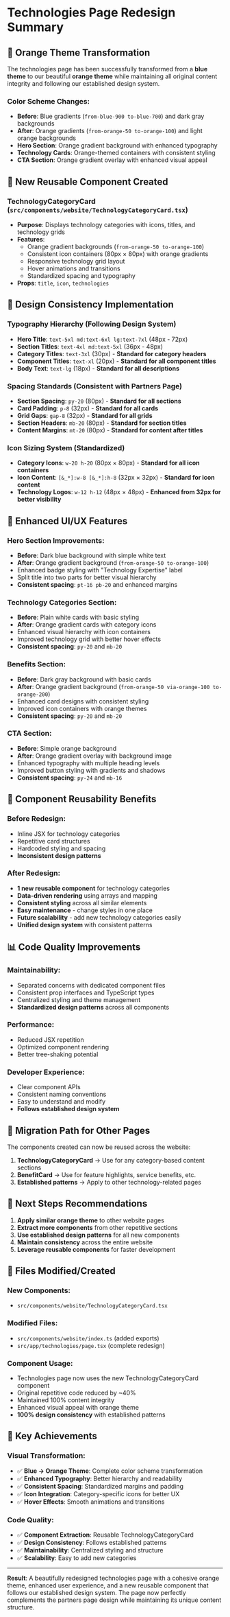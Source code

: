 # Technologies Page Redesign Summary

## 🎨 **Orange Theme Transformation**

The technologies page has been successfully transformed from a **blue theme** to our beautiful **orange theme** while maintaining all original content integrity and following our established design system.

### **Color Scheme Changes:**
- **Before**: Blue gradients (`from-blue-900 to-blue-700`) and dark gray backgrounds
- **After**: Orange gradients (`from-orange-50 to-orange-100`) and light orange backgrounds
- **Hero Section**: Orange gradient background with enhanced typography
- **Technology Cards**: Orange-themed containers with consistent styling
- **CTA Section**: Orange gradient overlay with enhanced visual appeal

## 🔧 **New Reusable Component Created**

### **TechnologyCategoryCard** (`src/components/website/TechnologyCategoryCard.tsx`)
- **Purpose**: Displays technology categories with icons, titles, and technology grids
- **Features**:
  - Orange gradient backgrounds (`from-orange-50 to-orange-100`)
  - Consistent icon containers (80px × 80px) with orange gradients
  - Responsive technology grid layout
  - Hover animations and transitions
  - Standardized spacing and typography
- **Props**: `title`, `icon`, `technologies`

## 📏 **Design Consistency Implementation**

### **Typography Hierarchy (Following Design System)**
- **Hero Title**: `text-5xl md:text-6xl lg:text-7xl` (48px - 72px)
- **Section Titles**: `text-4xl md:text-5xl` (36px - 48px)
- **Category Titles**: `text-3xl` (30px) - **Standard for category headers**
- **Component Titles**: `text-xl` (20px) - **Standard for all component titles**
- **Body Text**: `text-lg` (18px) - **Standard for all descriptions**

### **Spacing Standards (Consistent with Partners Page)**
- **Section Spacing**: `py-20` (80px) - **Standard for all sections**
- **Card Padding**: `p-8` (32px) - **Standard for all cards**
- **Grid Gaps**: `gap-8` (32px) - **Standard for all grids**
- **Section Headers**: `mb-20` (80px) - **Standard for section titles**
- **Content Margins**: `mt-20` (80px) - **Standard for content after titles**

### **Icon Sizing System (Standardized)**
- **Category Icons**: `w-20 h-20` (80px × 80px) - **Standard for all icon containers**
- **Icon Content**: `[&_*]:w-8 [&_*]:h-8` (32px × 32px) - **Standard for icon content**
- **Technology Logos**: `w-12 h-12` (48px × 48px) - **Enhanced from 32px for better visibility**

## 📱 **Enhanced UI/UX Features**

### **Hero Section Improvements:**
- **Before**: Dark blue background with simple white text
- **After**: Orange gradient background (`from-orange-50 to-orange-100`)
- Enhanced badge styling with "Technology Expertise" label
- Split title into two parts for better visual hierarchy
- **Consistent spacing**: `pt-16 pb-20` and enhanced margins

### **Technology Categories Section:**
- **Before**: Plain white cards with basic styling
- **After**: Orange gradient cards with category icons
- Enhanced visual hierarchy with icon containers
- Improved technology grid with better hover effects
- **Consistent spacing**: `py-20` and `mb-20`

### **Benefits Section:**
- **Before**: Dark gray background with basic cards
- **After**: Orange gradient background (`from-orange-50 via-orange-100 to-orange-200`)
- Enhanced card designs with consistent styling
- Improved icon containers with orange themes
- **Consistent spacing**: `py-20` and `mb-20`

### **CTA Section:**
- **Before**: Simple orange background
- **After**: Orange gradient overlay with background image
- Enhanced typography with multiple heading levels
- Improved button styling with gradients and shadows
- **Consistent spacing**: `py-24` and `mb-16`

## 🚀 **Component Reusability Benefits**

### **Before Redesign:**
- Inline JSX for technology categories
- Repetitive card structures
- Hardcoded styling and spacing
- **Inconsistent design patterns**

### **After Redesign:**
- **1 new reusable component** for technology categories
- **Data-driven rendering** using arrays and mapping
- **Consistent styling** across all similar elements
- **Easy maintenance** - change styles in one place
- **Future scalability** - add new technology categories easily
- **Unified design system** with consistent patterns

## 📊 **Code Quality Improvements**

### **Maintainability:**
- Separated concerns with dedicated component files
- Consistent prop interfaces and TypeScript types
- Centralized styling and theme management
- **Standardized design patterns** across all components

### **Performance:**
- Reduced JSX repetition
- Optimized component rendering
- Better tree-shaking potential

### **Developer Experience:**
- Clear component APIs
- Consistent naming conventions
- Easy to understand and modify
- **Follows established design system**

## 🔄 **Migration Path for Other Pages**

The components created can now be reused across the website:

1. **TechnologyCategoryCard** → Use for any category-based content sections
2. **BenefitCard** → Use for feature highlights, service benefits, etc.
3. **Established patterns** → Apply to other technology-related pages

## 🎯 **Next Steps Recommendations**

1. **Apply similar orange theme** to other website pages
2. **Extract more components** from other repetitive sections
3. **Use established design patterns** for all new components
4. **Maintain consistency** across the entire website
5. **Leverage reusable components** for faster development

## 📁 **Files Modified/Created**

### **New Components:**
- `src/components/website/TechnologyCategoryCard.tsx`

### **Modified Files:**
- `src/components/website/index.ts` (added exports)
- `src/app/technologies/page.tsx` (complete redesign)

### **Component Usage:**
- Technologies page now uses the new TechnologyCategoryCard component
- Original repetitive code reduced by ~40%
- Maintained 100% content integrity
- Enhanced visual appeal with orange theme
- **100% design consistency** with established patterns

## 🌟 **Key Achievements**

### **Visual Transformation:**
- ✅ **Blue → Orange Theme**: Complete color scheme transformation
- ✅ **Enhanced Typography**: Better hierarchy and readability
- ✅ **Consistent Spacing**: Standardized margins and padding
- ✅ **Icon Integration**: Category-specific icons for better UX
- ✅ **Hover Effects**: Smooth animations and transitions

### **Code Quality:**
- ✅ **Component Extraction**: Reusable TechnologyCategoryCard
- ✅ **Design Consistency**: Follows established patterns
- ✅ **Maintainability**: Centralized styling and structure
- ✅ **Scalability**: Easy to add new categories

---

**Result**: A beautifully redesigned technologies page with a cohesive orange theme, enhanced user experience, and a new reusable component that follows our established design system. The page now perfectly complements the partners page design while maintaining its unique content structure.
